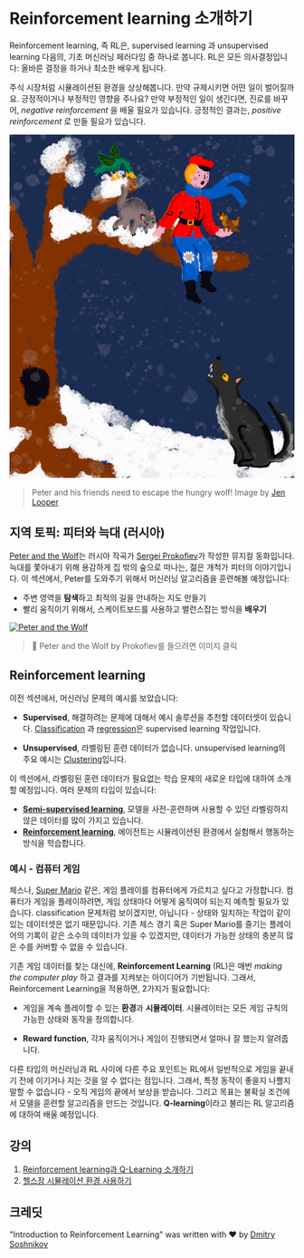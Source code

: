 # Reinforcement learning 소개하기

Reinforcement learning, 즉 RL은, supervised learning 과 unsupervised learning 다음의, 기초 머신러닝 페러다임 중 하나로 봅니다. RL은 모든 의사결정입니다: 올바른 결정을 하거나 최소한 배우게 됩니다.

주식 시장처럼 시뮬레이션된 환경을 상상해봅니다. 만약 규제시키면 어떤 일이 벌어질까요. 긍정적이거나 부정적인 영향을 주나요? 만약 부정적인 일이 생긴다면, 진로를 바꾸어, _negative reinforcement_ 을 배울 필요가 있습니다. 긍정적인 결과는, _positive reinforcement_ 로 만들 필요가 있습니다.

![peter and the wolf](../images/peter.png)

> Peter and his friends need to escape the hungry wolf! Image by [Jen Looper](https://twitter.com/jenlooper)

## 지역 토픽: 피터와 늑대 (러시아)

[Peter and the Wolf](https://en.wikipedia.org/wiki/Peter_and_the_Wolf)는 러시아 작곡가 [Sergei Prokofiev](https://en.wikipedia.org/wiki/Sergei_Prokofiev)가 작성한 뮤지컬 동화입니다. 늑대를 쫓아내기 위해 용감하게 집 밖의 숲으로 떠나는, 젊은 개척가 피터의 이야기입니다. 이 섹션에서, Peter를 도와주기 위해서 머신러닝 알고리즘을 훈련해볼 예정입니다:

- 주변 영역을 **탐색**하고 최적의 길을 안내하는 지도 만들기
- 빨리 움직이기 위해서, 스케이트보드를 사용하고 밸런스잡는 방식을 **배우기**

[![Peter and the Wolf](https://img.youtube.com/vi/Fmi5zHg4QSM/0.jpg)](https://www.youtube.com/watch?v=Fmi5zHg4QSM)

> 🎥 Peter and the Wolf by Prokofiev를 들으려면 이미지 클릭

## Reinforcement learning

이전 섹션에서, 머신러닝 문제의 예시를 보았습니다:

- **Supervised**, 해결하려는 문제에 대해서 예시 솔루션을 추천할 데이터셋이 있습니다. [Classification](../../4-Classification/translations/README.ko.md) 과 [regression](../../2-Regression/translations/README.ko.md)은 supervised learning 작업입니다.

- **Unsupervised**, 라벨링된 훈련 데이터가 없습니다. unsupervised learning의 주요 예시는 [Clustering](../../5-Clustering/translations/README.ko.md)입니다.

이 섹션에서, 라벨링된 훈련 데이터가 필요없는 학습 문제의 새로운 타입에 대하여 소개할 예정입니다. 여러 문제의 타입이 있습니다:

- **[Semi-supervised learning](https://wikipedia.org/wiki/Semi-supervised_learning)**, 모델을 사전-훈련하며 사용할 수 있던 라벨링하지 않은 데이터를 많이 가지고 있습니다.
- **[Reinforcement learning](https://wikipedia.org/wiki/Reinforcement_learning)**, 에이전트는 시뮬레이션된 환경에서 실험해서 행동하는 방식을 학습합니다.

### 예시 - 컴퓨터 게임

체스나, [Super Mario](https://wikipedia.org/wiki/Super_Mario) 같은, 게임 플레이를 컴퓨터에게 가르치고 싶다고 가정합니다. 컴퓨터가 게임을 플레이하려면, 게임 상태마다 어떻게 움직여야 되는지 예측할 필요가 있습니다. classification 문제처럼 보이겠지만, 아닙니다 - 상태와 일치하는 작업이 같이 있는 데이터셋은 없기 때문입니다. 기존 체스 경기 혹은 Super Mario를 즐기는 플레이어의 기록이 같은 소수의 데이터가 있을 수 있겠지만, 데이터가 가능한 상태의 충분히 많은 수를 커버할 수 없을 수 있습니다.

기존 게임 데이터를 찾는 대신에, **Reinforcement Learning** (RL)은  매번 *making the computer play* 하고 결과를 지켜보는 아이디어가 기반됩니다.  그래서, Reinforcement Learning을 적용하면, 2가지가 필요합니다:              

- 게임을 계속 플레이할 수 있는 **환경**과 **시뮬레이터**. 시뮬레이터는 모든 게임 규칙의 가능한 상태와 동작을 정의합니다.

- **Reward function**, 각자 움직이거나 게임이 진행되면서 얼마나 잘 했는지 알려줍니다.

다른 타입의 머신러닝과 RL 사이에 다른 주요 포인트는 RL에서 일반적으로 게임을 끝내기 전에 이기거나 지는 것을 알 수 없다는 점입니다. 그래서, 특정 동작이 좋을지 나쁠지 말할 수 없습니다 - 오직 게임의 끝에서 보상을 받습니다. 그리고 목표는 불확실 조건에서 모델을 훈련할 알고리즘을 만드는 것입니다. **Q-learning**이라고 불리는 RL 알고리즘에 대하여 배울 예정입니다.

## 강의

1. [Reinforcement learning과 Q-Learning 소개하기](../1-QLearning/translations/EADME.ko.md)
2. [헬스장 시뮬레이션 환경 사용하기](../2-Gym/translations/README.ko.md)

## 크레딧

"Introduction to Reinforcement Learning" was written with ♥️ by [Dmitry Soshnikov](http://soshnikov.com)
